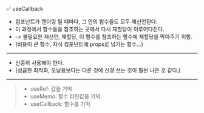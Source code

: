 ✅ useCallback
* 컴포넌트가 렌더링 될 때마다, 그 안의 함수들도 모두 재선언된다.
* 이 과정에서 함수들을 참조하는 곳에서 다시 재할당이 이루어다진다.
* -> 불필요한 재선언, 재할당, 이 함수를 참조하는 함수에 재할당을 막아주기 위함.
* (비용이 큰 함수, 자식 컴포넌트에 props로 넘기는 함수...)

<hr>

* 신중히 사용해야 한다.
* (성급한 최적화, 오남용보다는 다른 것에 신경 쓰는 것이 훨씬 나은 것 같다.)

<hr>

> * useRef: 값을 기억
> * useMemo: 함수 리턴값을 기억
> * useCallback: 함수를 기억
